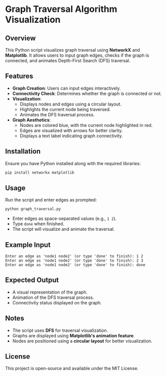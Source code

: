 # Graph Traversal Algorithm Visualization

## Overview
This Python script visualizes graph traversal using **NetworkX** and **Matplotlib**. It allows users to input graph edges, checks if the graph is connected, and animates Depth-First Search (DFS) traversal.

## Features
- **Graph Creation**: Users can input edges interactively.
- **Connectivity Check**: Determines whether the graph is connected or not.
- **Visualization**:
  - Displays nodes and edges using a circular layout.
  - Highlights the current node being traversed.
  - Animates the DFS traversal process.
- **Graph Aesthetics**:
  - Nodes are colored blue, with the current node highlighted in red.
  - Edges are visualized with arrows for better clarity.
  - Displays a text label indicating graph connectivity.

## Installation
Ensure you have Python installed along with the required libraries:
```sh
pip install networkx matplotlib
```

## Usage
Run the script and enter edges as prompted:
```sh
python graph_traversal.py
```
- Enter edges as space-separated values (e.g., `1 2`).
- Type `done` when finished.
- The script will visualize and animate the traversal.

## Example Input
```
Enter an edge as 'node1 node2' (or type 'done' to finish): 1 2
Enter an edge as 'node1 node2' (or type 'done' to finish): 2 3
Enter an edge as 'node1 node2' (or type 'done' to finish): done
```

## Expected Output
- A visual representation of the graph.
- Animation of the DFS traversal process.
- Connectivity status displayed on the graph.

## Notes
- The script uses **DFS** for traversal visualization.
- Graphs are displayed using **Matplotlib's animation feature**.
- Nodes are positioned using a **circular layout** for better visualization.

## License
This project is open-source and available under the MIT License.

